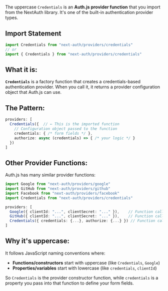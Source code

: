 ###
#
###
The uppercase `Credentials` is an **Auth.js provider function** that you import from the NextAuth library. It's one of the built-in authentication provider types.

## Import Statement
```typescript
import Credentials from "next-auth/providers/credentials"
// or
import { Credentials } from "next-auth/providers/credentials"
```

## What it is:
**`Credentials`** is a factory function that creates a credentials-based authentication provider. When you call it, it returns a provider configuration object that Auth.js can use.

## The Pattern:
```typescript
providers: [
  Credentials({  // ← This is the imported function
    // Configuration object passed to the function
    credentials: { /* form fields */ },
    authorize: async (credentials) => { /* your logic */ }
  })
]
```

## Other Provider Functions:
Auth.js has many similar provider functions:
```typescript
import Google from "next-auth/providers/google"
import GitHub from "next-auth/providers/github" 
import Facebook from "next-auth/providers/facebook"
import Credentials from "next-auth/providers/credentials"

providers: [
  Google({ clientId: "...", clientSecret: "..." }),    // Function call
  GitHub({ clientId: "...", clientSecret: "..." }),    // Function call  
  Credentials({ credentials: {...}, authorize: {...} }) // Function call
]
```

## Why it's uppercase:
It follows JavaScript naming conventions where:
- **Functions/constructors** start with uppercase (like `Credentials`, `Google`)
- **Properties/variables** start with lowercase (like `credentials`, `clientId`)

So `Credentials` is the provider constructor function, while `credentials` is a property you pass into that function to define your form fields.












###
#
###
